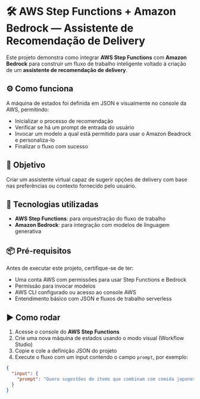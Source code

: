 # 🛠️ AWS Step Functions + Amazon Bedrock — Assistente de Recomendação de Delivery

Este projeto demonstra como integrar **AWS Step Functions** com **Amazon Bedrock** para construir um fluxo de trabalho inteligente voltado à criação de um **assistente de recomendação de delivery**.

## ⚙️ Como funciona

A máquina de estados foi definida em JSON e visualmente no console da AWS, permitindo:

- Inicializar o processo de recomendação
- Verificar se há um prompt de entrada do usuário
- Invocar um modelo a qual está permitido para usar o Amazon Beadrock e personaliza-lo
- Finalizar o fluxo com sucesso

## 🎯 Objetivo

Criar um assistente virtual capaz de sugerir opções de delivery com base nas preferências ou contexto fornecido pelo usuário.

## 🚀 Tecnologias utilizadas

- **AWS Step Functions**: para orquestração do fluxo de trabalho
- **Amazon Bedrock**: para integração com modelos de linguagem generativa


## 📦 Pré-requisitos

Antes de executar este projeto, certifique-se de ter:

- Uma conta AWS com permissões para usar Step Functions e Bedrock
- Permissão para invocar modelos 
- AWS CLI configurado ou acesso ao console AWS
- Entendimento básico com JSON e fluxos de trabalho serverless

## ▶️ Como rodar

1. Acesse o console do **AWS Step Functions**
2. Crie uma nova máquina de estados usando o modo visual (Workflow Studio)
3. Copie e cole a definição JSON do projeto
4. Execute o fluxo com um input contendo o campo `prompt`, por exemplo:

```json
{
  "input": {
    "prompt": "Quero sugestões de items que combinam com comida japonesa para entrega"
  }
}

